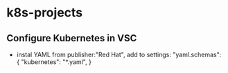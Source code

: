 # k8s-projects


## Configure Kubernetes in VSC
- instal YAML from publisher:"Red Hat", add to settings:
    "yaml.schemas": {
        "kubernetes": "*.yaml",
    }
